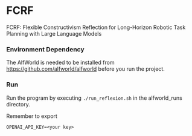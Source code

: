 # FCRF
FCRF: Flexible Constructivism Reflection for Long-Horizon Robotic Task Planning with Large Language Models

### Environment Dependency
The AlfWorld is needed to be installed from https://github.com/alfworld/alfworld before you run the project. 

### Run
Run the program by executing `./run_reflexion.sh` in the alfworld_runs directory.

Remember to export 
```
OPENAI_API_KEY=<your key>
```
